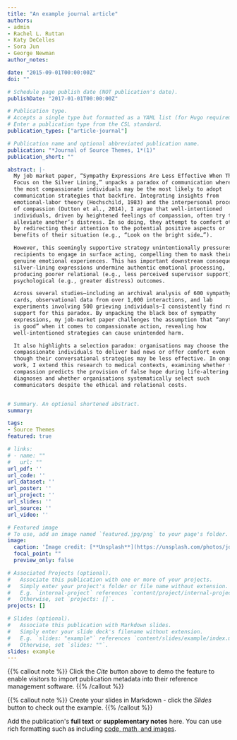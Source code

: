 ```yaml
---
title: "An example journal article"
authors:
- admin
- Rachel L. Ruttan
- Katy DeCelles
- Sora Jun
- George Newman
author_notes:

date: "2015-09-01T00:00:00Z"
doi: ""

# Schedule page publish date (NOT publication's date).
publishDate: "2017-01-01T00:00:00Z"

# Publication type.
# Accepts a single type but formatted as a YAML list (for Hugo requirements).
# Enter a publication type from the CSL standard.
publication_types: ["article-journal"]

# Publication name and optional abbreviated publication name.
publication: "*Journal of Source Themes, 1*(1)"
publication_short: ""

abstract: |- 
  My job market paper, “Sympathy Expressions Are Less Effective When They
  Focus on the Silver Lining,” unpacks a paradox of communication whereby
  the most compassionate individuals may be the most likely to adopt
  communication strategies that backfire. Integrating insights from
  emotional-labor theory (Hochschild, 1983) and the interpersonal process
  of compassion (Dutton et al., 2014), I argue that well-intentioned
  individuals, driven by heightened feelings of compassion, often try to
  alleviate another’s distress. In so doing, they attempt to comfort others
  by redirecting their attention to the potential positive aspects or
  benefits of their situation (e.g., “Look on the bright side…”).

  However, this seemingly supportive strategy unintentionally pressures
  recipients to engage in surface acting, compelling them to mask their
  genuine emotional experiences. This has important downstream consequences;
  silver-lining expressions undermine authentic emotional processing,
  producing poorer relational (e.g., less perceived supervisor support) and
  psychological (e.g., greater distress) outcomes.

  Across several studies—including an archival analysis of 600 sympathy
  cards, observational data from over 1,000 interactions, and lab
  experiments involving 500 grieving individuals—I consistently find robust
  support for this paradox. By unpacking the black box of sympathy
  expressions, my job-market paper challenges the assumption that “anything
  is good” when it comes to compassionate action, revealing how
  well-intentioned strategies can cause unintended harm.

  It also highlights a selection paradox: organisations may choose the most
  compassionate individuals to deliver bad news or offer comfort even
  though their conversational strategies may be less effective. In ongoing
  work, I extend this research to medical contexts, examining whether felt
  compassion predicts the provision of false hope during life-altering
  diagnoses and whether organisations systematically select such
  communicators despite the ethical and relational costs.


# Summary. An optional shortened abstract.
summary: 

tags:
- Source Themes
featured: true

# links:
# - name: ""
#   url: ""
url_pdf: ''
url_code: ''
url_dataset: ''
url_poster: ''
url_project: ''
url_slides: ''
url_source: ''
url_video: ''

# Featured image
# To use, add an image named `featured.jpg/png` to your page's folder. 
image:
  caption: 'Image credit: [**Unsplash**](https://unsplash.com/photos/jdD8gXaTZsc)'
  focal_point: ""
  preview_only: false

# Associated Projects (optional).
#   Associate this publication with one or more of your projects.
#   Simply enter your project's folder or file name without extension.
#   E.g. `internal-project` references `content/project/internal-project/index.md`.
#   Otherwise, set `projects: []`.
projects: []

# Slides (optional).
#   Associate this publication with Markdown slides.
#   Simply enter your slide deck's filename without extension.
#   E.g. `slides: "example"` references `content/slides/example/index.md`.
#   Otherwise, set `slides: ""`.
slides: example
---
```


{{% callout note %}}
Click the *Cite* button above to demo the feature to enable visitors to import publication metadata into their reference management software.
{{% /callout %}}

{{% callout note %}}
Create your slides in Markdown - click the *Slides* button to check out the example.
{{% /callout %}}

Add the publication's **full text** or **supplementary notes** here. You can use rich formatting such as including [code, math, and images](https://docs.hugoblox.com/content/writing-markdown-latex/).
